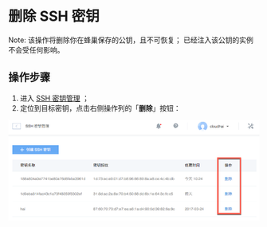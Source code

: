 # 删除 SSH 密钥

<span>Note:</span>
该操作将删除你在蜂巢保存的公钥，且不可恢复；
已经注入该公钥的实例不会受任何影响。

## 操作步骤

1. 进入 [SSH 密钥管理](https://c.163.com/dashboard#/m/sshkeys/) ；
2. 定位到目标密钥，点击右侧操作列的「**删除**」按钮：

![](../../image/使用指南-密钥和密钥-删除密钥.png)

